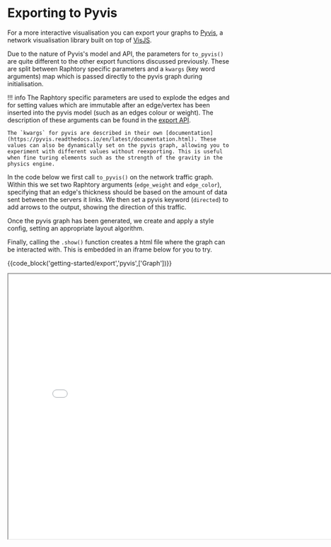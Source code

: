 # Exporting to Pyvis
For a more interactive visualisation you can export your graphs to [Pyvis](https://pyvis.readthedocs.io/en/latest/), a network visualisation library built on top of [VisJS](https://visjs.github.io/vis-network/examples/).

Due to the nature of Pyvis's model and API, the parameters for `to_pyvis()` are quite different to the other export functions discussed previously. These are split between Raphtory specific parameters and a `kwargs` (key word arguments) map which is passed directly to the pyvis graph during initialisation.

!!! info 
    The Raphtory specific parameters are used to explode the edges and for setting values which are immutable after an edge/vertex has been inserted into the pyvis model (such as an edges colour or weight). The description of these arguments can be found in the [export API](https://docs.raphtory.com/en/master/#module-raphtory.export). 

    The `kwargs` for pyvis are described in their own [documentation](https://pyvis.readthedocs.io/en/latest/documentation.html). These values can also be dynamically set on the pyvis graph, allowing you to experiment with different values without reexporting. This is useful when fine turing elements such as the strength of the gravity in the physics engine.

In the code below we first call `to_pyvis()` on the network traffic graph. Within this we set two Raphtory arguments (`edge_weight` and `edge_color`), specifying that an edge's thickness should be based on the amount of data sent between the servers it links. We then set a pyvis keyword (`directed`) to add arrows to the output, showing the direction of this traffic.

Once the pyvis graph has been generated, we create and apply a style config, setting an appropriate layout algorithm.

Finally, calling the `.show()` function creates a html file where the graph can be interacted with. This is embedded in an iframe below for you to try.


{{code_block('getting-started/export','pyvis',['Graph'])}}
<iframe src="../nx.html" width="800" height="600"></iframe>